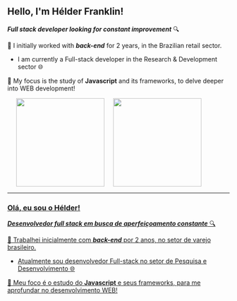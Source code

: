 ## Hello, I'm Hélder Franklin! 

_**Full stack developer looking for constant improvement**_ 🔍

🔭 I initially worked with **_back-end_** for 2 years, in the Brazilian retail sector.
- I am currently a Full-stack developer in the Research & Development sector 🌐

🌱 My focus is the study of **Javascript** and its frameworks, to delve deeper into WEB development!

<div>
  <a href="https://github.com/helder-franklin/">
    <img height="200em" hspace=20px src="https://github-readme-stats.vercel.app/api?username=Helder-franklin&show_icons=true&show=reviews&theme=highcontrast" /><img height="200em" src="https://github-readme-stats.vercel.app/api/top-langs/?username=helder-franklin&layout=donut&theme=highcontrast" />
</div>

  ----
<div>
</div>

### Olá, eu sou o Hélder! 

_**Desenvolvedor full stack em busca de aperfeiçoamento constante**_ 🔍

🔭 Trabalhei inicialmente com **_back-end_** por 2 anos, no setor de varejo brasileiro.
- Atualmente sou desenvolvedor Full-stack no setor de Pesquisa e Desenvolvimento 🌐

🌱 Meu foco é o estudo do **Javascript** e seus frameworks, para me aprofundar no desenvolvimento WEB!


<!--
- 🔭 I’m currently working on ...
- 🌱 I’m currently learning ...
- 👯 I’m looking to collaborate on ...
- 🤔 I’m looking for help with ...
- 💬 Ask me about ...
- 📫 How to reach me: ...
- 😄 Pronouns: ...
- ⚡ Fun fact: ...
-->
